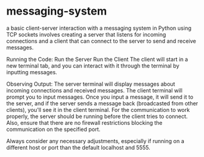 # messaging-system
a basic client-server interaction with a messaging system in Python using TCP sockets involves creating a server that listens for incoming connections and a client that can connect to the server to send and receive messages.

Running the Code:
Run the Server
Run the Client
The client will start in a new terminal tab, and you can interact with it through the terminal by inputting messages.

Observing Output:
The server terminal will display messages about incoming connections and received messages.
The client terminal will prompt you to input messages. Once you input a message, it will send it to the server, and if the server sends a message back (broadcasted from other clients), you'll see it in the client terminal.
For the communication to work properly, the server should be running before the client tries to connect. Also, ensure that there are no firewall restrictions blocking the communication on the specified port.

Always consider any necessary adjustments, especially if running on a different host or port than the default localhost and 5555.
